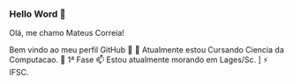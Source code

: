### Hello Word 👋

Olá, me chamo Mateus Correia!

Bem vindo ao meu perfil GitHub 👋
🔭 Atualmente estou Cursando Ciencia da Computacao. 
💬 1ª Fase 
📫 Estou atualmente morando em Lages/Sc. ]
⚡ IFSC.
          
